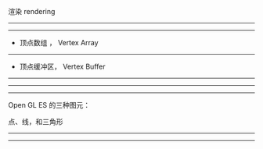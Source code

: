 渲染 rendering

<hr>


<hr>


* 顶点数组 ， Vertex Array


<hr>

* 顶点缓冲区， Vertex Buffer

<hr>



<hr>





<hr>


Open GL ES 的三种图元：


点、线，和三角形




<hr>


<hr>
